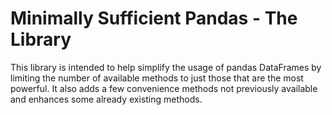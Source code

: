 # Minimally Sufficient Pandas - The Library

This library is intended to help simplify the usage of pandas DataFrames by limiting the number of available methods to just those that are the most powerful. It also adds a few convenience methods not previously available and enhances some already existing methods.